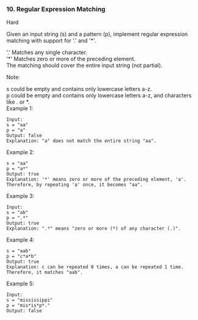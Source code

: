 ### 10. Regular Expression Matching
Hard

Given an input string (s) and a pattern (p), implement regular expression matching with support for '.' and '*'.

'.' Matches any single character.  
'*' Matches zero or more of the preceding element.  
The matching should cover the entire input string (not partial).  

Note:

s could be empty and contains only lowercase letters a-z.  
p could be empty and contains only lowercase letters a-z, and characters like . or *.  
Example 1:
```
Input:
s = "aa"
p = "a"
Output: false
Explanation: "a" does not match the entire string "aa".
```

Example 2:

```Input:
s = "aa"
p = "a*"
Output: true
Explanation: '*' means zero or more of the preceding element, 'a'. Therefore, by repeating 'a' once, it becomes "aa".
```

Example 3:

```
Input:
s = "ab"
p = ".*"
Output: true
Explanation: ".*" means "zero or more (*) of any character (.)".  
```

Example 4:

```Input:
s = "aab"
p = "c*a*b"
Output: true
Explanation: c can be repeated 0 times, a can be repeated 1 time. Therefore, it matches "aab".
```
Example 5:
````
Input:
s = "mississippi"
p = "mis*is*p*."
Output: false
````